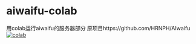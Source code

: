 # aiwaifu-colab
用colab运行aiwaifu的服务器部分
原项目https://github.com/HRNPH/AIwaifu
[![colab](https://pic3.zhimg.com/80/v2-fd8c10e648cbb2e5abb682dcfe6949ca_720w.webp)](https://colab.research.google.com/drive/1_i7EB8E5pdIcPpAdabrrQygT_mjkRKIH#scrollTo=UaIdQwNUlb0d)
